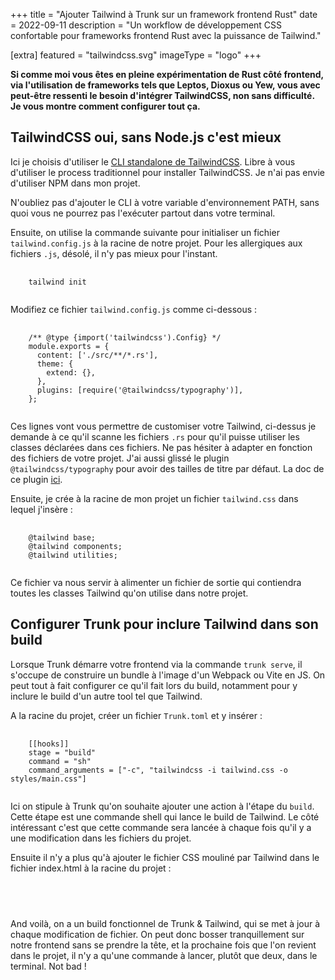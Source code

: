 +++
title = "Ajouter Tailwind à Trunk sur un framework frontend Rust"
date = 2022-09-11
description = "Un workflow de développement CSS confortable pour frameworks frontend Rust avec la puissance de Tailwind."

[extra]
featured = "tailwindcss.svg"
imageType = "logo"
+++

**Si comme moi vous êtes en pleine expérimentation de Rust côté frontend, via l'utilisation de frameworks tels que Leptos, Dioxus ou Yew, vous avec peut-être ressenti le besoin d'intégrer TailwindCSS, non sans difficulté. Je vous montre comment configurer tout ça.**

## TailwindCSS oui, sans Node.js c'est mieux

Ici je choisis d'utiliser le [CLI standalone de TailwindCSS](https://tailwindcss.com/blog/standalone-cli). Libre à vous d'utiliser le process traditionnel pour installer TailwindCSS. Je n'ai pas envie d'utiliser NPM dans mon projet.

N'oubliez pas d'ajouter le CLI à votre variable d'environnement PATH, sans quoi vous ne pourrez pas l'exécuter partout dans votre terminal.

Ensuite, on utilise la commande suivante pour initialiser un fichier `tailwind.config.js` à la racine de notre projet. Pour les allergiques aux fichiers `.js`, désolé, il n'y pas mieux pour l'instant.

<pre>
  <code class="language-sh">
    tailwind init
  </code>
</pre>

Modifiez ce fichier `tailwind.config.js` comme ci-dessous :

<pre>
  <code class="language-js">
    /** @type {import('tailwindcss').Config} */
    module.exports = {
      content: ['./src/**/*.rs'],
      theme: {
        extend: {},
      },
      plugins: [require('@tailwindcss/typography')],
    };
  </code>
</pre>

Ces lignes vont vous permettre de customiser votre Tailwind, ci-dessus je demande à ce qu'il scanne les fichiers `.rs` pour qu'il puisse utiliser les classes déclarées dans ces fichiers. Ne pas hésiter à adapter en fonction des fichiers de votre projet.
J'ai aussi glissé le plugin `@tailwindcss/typography` pour avoir des tailles de titre par défaut. La doc de ce plugin [ici](https://tailwindcss.com/docs/typography-plugin).

Ensuite, je crée à la racine de mon projet un fichier `tailwind.css` dans lequel j'insère :

<pre>
  <code class="language-css">
    @tailwind base;
    @tailwind components;
    @tailwind utilities;
  </code>
</pre>

Ce fichier va nous servir à alimenter un fichier de sortie qui contiendra toutes les classes Tailwind qu'on utilise dans notre projet.

## Configurer Trunk pour inclure Tailwind dans son build

Lorsque Trunk démarre votre frontend via la commande `trunk serve`, il s'occupe de construire un bundle à l'image d'un Webpack ou Vite en JS. On peut tout à fait configurer ce qu'il fait lors du build, notamment pour y inclure le build d'un autre tool tel que Tailwind.

A la racine du projet, créer un fichier `Trunk.toml` et y insérer :

<pre>
  <code class="language-sh">
    [[hooks]]
    stage = "build"
    command = "sh"
    command_arguments = ["-c", "tailwindcss -i tailwind.css -o styles/main.css"]
  </code>
</pre>

Ici on stipule à Trunk qu'on souhaite ajouter une action à l'étape du `build`. Cette étape est une commande shell qui lance le build de Tailwind. Le côté intéressant c'est que cette commande sera lancée à chaque fois qu'il y a une modification dans les fichiers du projet.

Ensuite il n'y a plus qu'à ajouter le fichier CSS mouliné par Tailwind dans le fichier index.html à la racine du projet :

<pre>
  <code class="language-html">
    <link data-trunk rel="css" href="styles/main.css">
  </code>
</pre>

And voilà, on a un build fonctionnel de Trunk & Tailwind, qui se met à jour à chaque modification de fichier. On peut donc bosser tranquillement sur notre frontend sans se prendre la tête, et la prochaine fois que l'on revient dans le projet, il n'y a qu'une commande à lancer, plutôt que deux, dans le terminal. Not bad !
